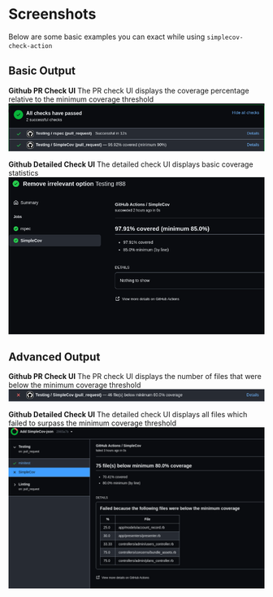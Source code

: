 # Screenshots

Below are some basic examples you can exact while using `simplecov-check-action`

## Basic Output

**Github PR Check UI**
The PR check UI displays the coverage percentage relative to the minimum coverage threshold
![Github PR Check UI](img/simple-cov-check-basic.png)

**Github Detailed Check UI**
The detailed check UI displays basic coverage statistics
![Github Detailed Check UI](img/simple-cov-check-basic-detailed.png)

## Advanced Output

**Github PR Check UI**
The PR check UI displays the number of files that were below the minimum coverage threshold
![Github PR Check UI](img/simple-cov-check-advanced.png)

**Github Detailed Check UI**
The detailed check UI displays all files which failed to surpass the minimum coverage threshold
![Github Detailed Check UI](img/simple-cov-check-advanced-detailed.png)
